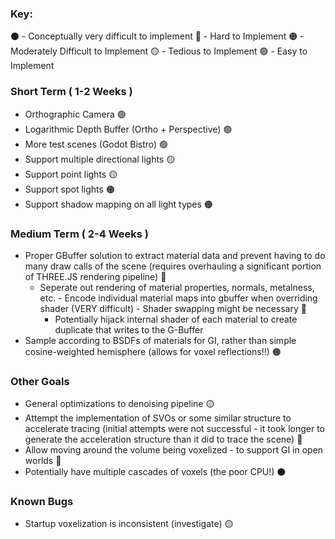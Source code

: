 ### Key:
⚫️ - Conceptually very difficult to implement
🔴 - Hard to Implement
🟠 - Moderately Difficult to Implement
🟡 - Tedious to Implement
🟢 - Easy to Implement
### Short Term ( 1-2 Weeks )
- Orthographic Camera 🟢
- Logarithmic Depth Buffer (Ortho + Perspective) 🟢
- More test scenes (Godot Bistro) 🟢
- Support multiple directional lights 🟡
- Support point lights 🟡
- Support spot lights 🟠
- Support shadow mapping on all light types 🟠
### Medium Term ( 2-4 Weeks )
- Proper GBuffer solution to extract material data and prevent having to do many draw calls of the scene (requires overhauling a significant portion of THREE.JS rendering pipeline) 🔴
     - Seperate out rendering of material properties, normals, metalness, etc. - Encode individual material maps into gbuffer when overriding shader (VERY difficult) - Shader swapping might be necessary 🔴
          - Potentially hijack internal shader of each material to create duplicate that writes to the G-Buffer
- Sample according to BSDFs of materials for GI, rather than simple cosine-weighted hemisphere (allows for voxel reflections!!) 🟠
### Other Goals
- General optimizations to denoising pipeline 🟡
- Attempt the implementation of SVOs or some similar structure to accelerate tracing (initial attempts were not successful - it took longer to generate the acceleration structure than it did to trace the scene) 🔴
- Allow moving around the volume being voxelized - to support GI in open worlds 🔴
- Potentially have multiple cascades of voxels (the poor CPU!) ⚫️ 
### Known Bugs
- Startup voxelization is inconsistent (investigate) 🟡